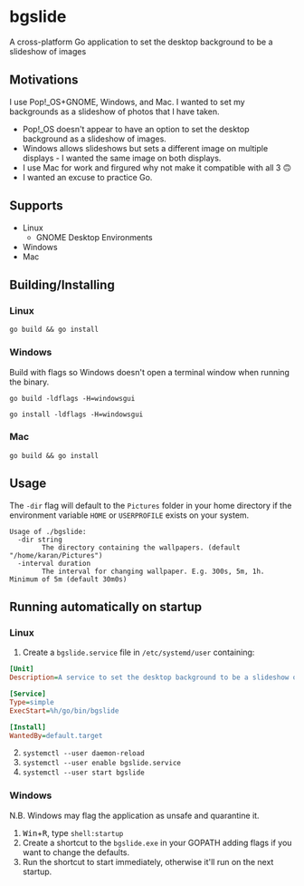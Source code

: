 # bgslide
A cross-platform Go application to set the desktop background to be a slideshow of images

## Motivations
I use Pop!_OS+GNOME, Windows, and Mac. I wanted to set my backgrounds as a slideshow of photos that I have taken.

- Pop!_OS doesn't appear to have an option to set the desktop background as a slideshow of images.
- Windows allows slideshows but sets a different image on multiple displays - I wanted the same image on both displays.
- I use Mac for work and firgured why not make it compatible with all 3 🙃
- I wanted an excuse to practice Go.

## Supports
- Linux
    - GNOME Desktop Environments
- Windows
- Mac

## Building/Installing
### Linux
`go build && go install`

### Windows
Build with flags so Windows doesn't open a terminal window when running the binary.

`go build -ldflags -H=windowsgui`

`go install -ldflags -H=windowsgui`

### Mac
`go build && go install`

## Usage
The `-dir` flag will default to the `Pictures` folder in your home directory if the environment variable `HOME` or `USERPROFILE` exists on your system.
```
Usage of ./bgslide:
  -dir string
        The directory containing the wallpapers. (default "/home/karan/Pictures")
  -interval duration
        The interval for changing wallpaper. E.g. 300s, 5m, 1h. Minimum of 5m (default 30m0s)
```

## Running automatically on startup
### Linux
1. Create a `bgslide.service` file in `/etc/systemd/user` containing:
```ini
[Unit]
Description=A service to set the desktop background to be a slideshow of images.

[Service]
Type=simple
ExecStart=%h/go/bin/bgslide

[Install]
WantedBy=default.target
```
2. `systemctl --user daemon-reload`
3. `systemctl --user enable bgslide.service`
4. `systemctl --user start bgslide`

### Windows
N.B. Windows may flag the application as unsafe and quarantine it.
1. <kbd>Win</kbd>+<kbd>R</kbd>, type `shell:startup`
2. Create a shortcut to the `bgslide.exe` in your GOPATH adding flags if you want to change the defaults.
3. Run the shortcut to start immediately, otherwise it'll run on the next startup.
